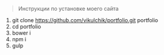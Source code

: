 > Инструкции по установке моего сайта


1. git clone https://github.com/vikulchik/portfolio.git portfolio
2. cd portfolio
3. bower i
4. npm i
5. gulp